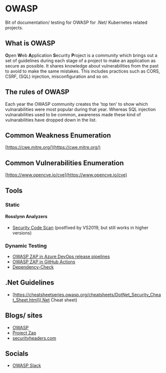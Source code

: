 # OWASP
Bit of documentation/ testing for OWASP for .Net/ Kubernetes related projects.

## What is OWASP

**O**pen **W**eb **A**pplication **S**ecurity **P**roject is a community which brings out a set of guidelines during each stage of a project to make an application as secure as possible. It shares knowledge about vulnerabilities from the past to avoid to make the same mistakes. This includes practices such as CORS, CSRF, (SQL) injection, misconfiguration and so on. 

## The rules of OWASP

Each year the OWASP community creates the 'top ten' to show which vulnarabilities were most popular during that year. Whereas SQL injection vulnarabilities used to be common, awareness made these kind of vulnarabilities have dropped down in the list. 

## **C**ommon **W**eakness **E**numeration

[https://cwe.mitre.org/](https://cwe.mitre.org/)

## **C**ommon **V**ulnerabilities **E**numeration

[https://www.opencve.io/cve](https://www.opencve.io/cve)

## Tools

### Static

#### Rosslynn Analyzers

 - [Security Code Scan](https://www.nuget.org/packages/SecurityCodeScan.VS2019/) (postfixed by VS2019, but still works in higher versions)

### Dynamic Testing

- [OWASP ZAP in Azure DevOps release pipelines](https://devblogs.microsoft.com/premier-developer/azure-devops-pipelines-leveraging-owasp-zap-in-the-release-pipeline/)
- [OWASP ZAP in GitHub Actions](https://github.com/marketplace/actions/owasp-zap-full-scan)
- [Dependency-Check](https://jeremylong.github.io/DependencyCheck/)

## .Net Guidelines

 - [https://cheatsheetseries.owasp.org/cheatsheets/DotNet_Security_Cheat_Sheet.html](.Net Cheat sheet)
 


## Blogs/ sites

- [OWASP](https://owasp.org/)
- [Project Zap](https://www.zaproxy.org/blog/)
- [securityheaders.com](https://securityheaders.com/)

## Socials

- [OWASP Slack](https://owasp.org/slack/invite)
